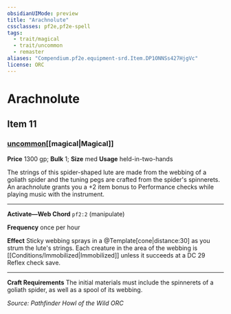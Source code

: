 ```yaml
---
obsidianUIMode: preview
title: "Arachnolute"
cssclasses: pf2e,pf2e-spell
tags:
  - trait/magical
  - trait/uncommon
  - remaster
aliases: "Compendium.pf2e.equipment-srd.Item.DP1ONNSs427HjgVc"
license: ORC
---
```

# Arachnolute
## Item 11
### [uncommon](uncommon.md "Uncommon Rarity Trait")[[magical|Magical]]


**Price** 1300 gp; 
**Bulk** 1; **Size** med
**Usage** held-in-two-hands

The strings of this spider-shaped lute are made from the webbing of a goliath spider and the tuning pegs are crafted from the spider's spinnerets. An arachnolute grants you a +2 item bonus to Performance checks while playing music with the instrument.

* * *

**Activate—Web Chord** `pf2:2` (manipulate)

**Frequency** once per hour

**Effect** Sticky webbing sprays in a @Template\[cone|distance:30\] as you strum the lute's strings. Each creature in the area of the webbing is [[Conditions/Immobilized|Immobilized]] unless it succeeds at a DC 29 Reflex check save.

* * *

**Craft Requirements** The initial materials must include the spinnerets of a goliath spider, as well as a spool of its webbing.

*Source: Pathfinder Howl of the Wild*
*ORC*